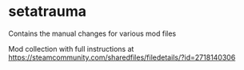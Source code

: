 # setatrauma
Contains the manual changes for various mod files

Mod collection with full instructions at https://steamcommunity.com/sharedfiles/filedetails/?id=2718140306